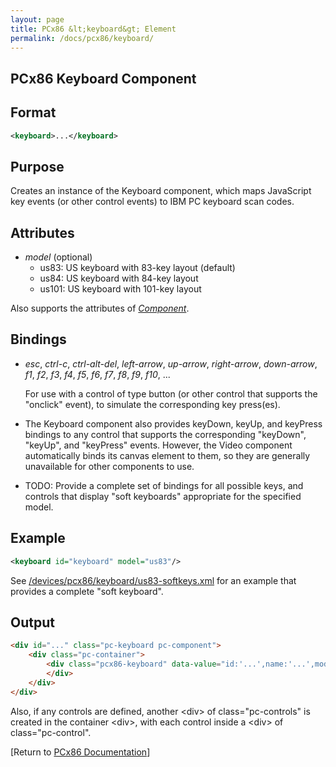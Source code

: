 ```yaml
---
layout: page
title: PCx86 &lt;keyboard&gt; Element
permalink: /docs/pcx86/keyboard/
---
```


PCx86 Keyboard Component
------------------------

Format
------

```xml
<keyboard>...</keyboard>
```

Purpose
-------

Creates an instance of the Keyboard component, which maps JavaScript key events (or other control events) to
IBM PC keyboard scan codes.

Attributes
----------

* *model* (optional)
	* us83: US keyboard with 83-key layout (default)
	* us84: US keyboard with 84-key layout
	* us101: US keyboard with 101-key layout
	
Also supports the attributes of *[Component](../component/)*.

Bindings
--------

 *	*esc*, *ctrl-c*, *ctrl-alt-del*, *left-arrow*, *up-arrow*, *right-arrow*, *down-arrow*, *f1*, *f2*, *f3*, *f4*, *f5*, *f6*, *f7*, *f8*, *f9*, *f10*, ...

	For use with a control of type button (or other control that supports the "onclick" event), to simulate the
	corresponding key press(es).
	
 *	The Keyboard component also provides keyDown, keyUp, and keyPress bindings to any control that supports the
corresponding "keyDown", "keyUp", and "keyPress" events. However, the Video component automatically binds its canvas
element to them, so they are generally unavailable for other components to use.
	
 *	TODO: Provide a complete set of bindings for all possible keys, and controls that display "soft keyboards" appropriate
for the specified model.

Example
-------

```xml
<keyboard id="keyboard" model="us83"/>
```

See [/devices/pcx86/keyboard/us83-softkeys.xml](/devices/pcx86/keyboard/us83-softkeys.xml) for an example that provides a
complete "soft keyboard".

Output
------

```html
<div id="..." class="pc-keyboard pc-component">
    <div class="pc-container">
        <div class="pcx86-keyboard" data-value="id:'...',name:'...',model:'...',...">
        </div>
    </div>
</div>
```

Also, if any controls are defined, another &lt;div&gt; of class="pc-controls" is created in the container &lt;div&gt;,
with each control inside a &lt;div&gt; of class="pc-control".

[Return to [PCx86 Documentation](..)]
